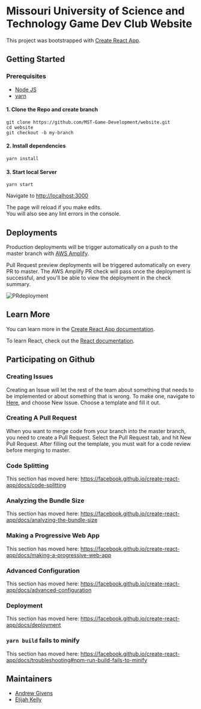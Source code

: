 # Missouri University of Science and Technology Game Dev Club Website

This project was bootstrapped with [Create React App](https://github.com/facebook/create-react-app).

## Getting Started

### Prerequisites
- [Node JS](https://nodejs.org/en/)
- [yarn](https://yarnpkg.com/lang/en/docs/install/#windows-stable)

#### 1. Clone the Repo and create branch
```
git clone https://github.com/MST-Game-Development/website.git
cd website
git checkout -b my-branch
```

#### 2. Install dependencies
```
yarn install
```

#### 3. Start local Server
```
yarn start
```
Navigate to [http://localhost:3000](http://localhost:3000)

The page will reload if you make edits.<br />
You will also see any lint errors in the console.

## Deployments

Production deployments will be trigger automatically on a push to the master branch with [AWS Amplify](https://docs.aws.amazon.com/amplify/latest/userguide/welcome.html).

Pull Request preview deployments will be triggered automatically on every PR to master. The AWS Amplify PR check will pass once the deployment is successful, and you'll be able to view the deployment in the check summary.

![PRdeployment](https://user-images.githubusercontent.com/15256633/68488157-11378080-020a-11ea-85e5-255ab5f77585.gif)

## Learn More

You can learn more in the [Create React App documentation](https://facebook.github.io/create-react-app/docs/getting-started).

To learn React, check out the [React documentation](https://reactjs.org/).

## Participating on Github

### Creating Issues

Creating an Issue will let the rest of the team about something that needs to be implemented or about something that is wrong. To make one, navigate to [Here](https://github.com/MST-Game-Development/website/issues/new/choose), and choose New Issue. Choose a template and fill it out.

### Creating A Pull Request

When you want to merge code from your branch into the master branch, you need to create a Pull Request. Select the Pull Request tab, and hit New Pull Request. After filling out the template, you must wait for a code review before merging to master.

### Code Splitting

This section has moved here: https://facebook.github.io/create-react-app/docs/code-splitting

### Analyzing the Bundle Size

This section has moved here: https://facebook.github.io/create-react-app/docs/analyzing-the-bundle-size

### Making a Progressive Web App

This section has moved here: https://facebook.github.io/create-react-app/docs/making-a-progressive-web-app

### Advanced Configuration

This section has moved here: https://facebook.github.io/create-react-app/docs/advanced-configuration

### Deployment

This section has moved here: https://facebook.github.io/create-react-app/docs/deployment

### `yarn build` fails to minify

This section has moved here: https://facebook.github.io/create-react-app/docs/troubleshooting#npm-run-build-fails-to-minify

## Maintainers
* [Andrew Givens](https://github.com/agiveygives)
* [Elijah Kelly](https://github.com/ekelly14)
